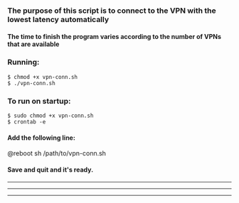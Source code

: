 ### The purpose of this script is to connect to the VPN with the lowest latency automatically

#### The time to finish the program varies according to the number of VPNs that are available

### Running:

```
$ chmod +x vpn-conn.sh
$ ./vpn-conn.sh
```

### To run on startup:
```
$ sudo chmod +x vpn-conn.sh
$ crontab -e 
```
#### Add the following line:
@reboot sh /path/to/vpn-conn.sh
#### Save and quit and it's ready.
____
____
____
